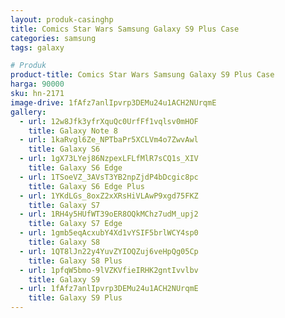 ```yaml
---
layout: produk-casinghp
title: Comics Star Wars Samsung Galaxy S9 Plus Case
categories: samsung
tags: galaxy

# Produk
product-title: Comics Star Wars Samsung Galaxy S9 Plus Case
harga: 90000
sku: hn-2171
image-drive: 1fAfz7anlIpvrp3DEMu24u1ACH2NUrqmE
gallery:
  - url: 12w8Jfk3yfrXquQc0UrfFf1vqlsv0mHOF
    title: Galaxy Note 8
  - url: 1kaRvgl6Ze_NPTbaPr5XCLVm4o7ZwvAwl
    title: Galaxy S6
  - url: 1gX73LYej86NzpexLFLfMlR7sCQ1s_XIV
    title: Galaxy S6 Edge
  - url: 1TSoeVZ_3AVsT3YB2npZjdP4bDcgic8pc
    title: Galaxy S6 Edge Plus
  - url: 1YKdLGs_8oxZ2xXRsHiVLAwP9xgd75FKZ
    title: Galaxy S7
  - url: 1RH4y5HUfWT39oER8OQkMChz7udM_upj2
    title: Galaxy S7 Edge
  - url: 1gmb5eqAcxubY4Xd1vYSIF5brlWCY4sp0
    title: Galaxy S8
  - url: 1QT8lJn22y4YuvZYIOQZuj6veHpQg05Cp
    title: Galaxy S8 Plus
  - url: 1pfqW5bmo-9lVZKVfieIRHK2gntIvvlbv
    title: Galaxy S9
  - url: 1fAfz7anlIpvrp3DEMu24u1ACH2NUrqmE
    title: Galaxy S9 Plus
---
```

